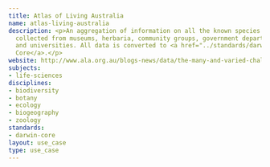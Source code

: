 ```yaml
---
title: Atlas of Living Australia
name: atlas-living-australia
description: <p>An aggregation of information on all the known species in Australia,
  collected from museums, herbaria, community groups, government departments, individuals
  and universities. All data is converted to <a href="../standards/darwin-core.html">Darwin
  Core</a>.</p>
website: http://www.ala.org.au/blogs-news/data/the-many-and-varied-challenges-of-integrating-data-from-different-sources/
subjects:
- life-sciences
disciplines:
- biodiversity
- botany
- ecology
- biogeography
- zoology
standards:
- darwin-core
layout: use_case
type: use_case
---
```



